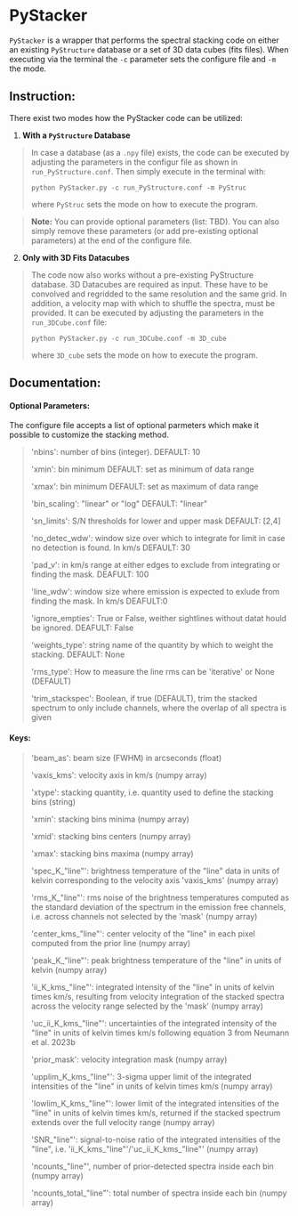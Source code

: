 # PyStacker

`PyStacker` is a wrapper that performs the spectral stacking code on either an existing `PyStructure` database or a set of 3D data cubes (fits files). When executing via the terminal the `-c` parameter sets the configure file and `-m` the mode.

## Instruction:

There exist two modes how the PyStacker code can be utilized:

1. **With a `PyStructure` Database**

> In case a database (as a `.npy` file) exists, the code can be executed by adjusting the parameters in the configur file as shown in `run_PyStructure.conf`. Then simply execute in the terminal with:
> ```
> python PyStacker.py -c run_PyStructure.conf -m PyStruc
> ```
> where `PyStruc` sets the mode on how to execute the program.

> **Note:** You can provide optional parameters (list: TBD). You can also simply remove these parameters (or add pre-existing optional parameters) at the end of the configure file.

2. **Only with 3D Fits Datacubes**
> The code now also works without a pre-existing PyStructure database. 3D Datacubes are required as input. These have to be convolved and regridded to the same resolution and the same grid. In addition, a velocity map with which to shuffle the spectra, must be provided. It can be executed by adjusting the parameters in the `run_3DCube.conf` file:
> ```
> python PyStacker.py -c run_3DCube.conf -m 3D_cube
> ```
> where `3D_cube` sets the mode on how to execute the program.

## Documentation:

#### Optional Parameters:
The configure file accepts a list of optional parmeters which make it possible to customize the stacking method.

> 'nbins': number of bins (integer). DEFAULT: 10
>
> 'xmin': bin minimum DEFAULT: set as minimum of data range
>
> 'xmax': bin minimum DEFAULT: set as maximum of data range
>
> 'bin_scaling': "linear" or "log" DEFAULT: "linear"
>
> 'sn_limits': S/N thresholds for lower and upper mask DEFAULT: [2,4]
>
> 'no_detec_wdw': window size over which to integrate for limit in case no detection is found. In km/s DEFAULT: 30
>
> 'pad_v':  in km/s range at either edges to exclude from integrating or finding the mask. DEAFULT: 100
>
> 'line_wdw': window size where emission is expected to exlude from finding the mask. In km/s DEAFULT:0
>
> 'ignore_empties': True or False, weither sightlines without datat hould be ignored. DEAFULT: False
>
> 'weights_type': string name of the quantity by which to weight the stacking. DEFAULT: None
>
> 'rms_type': How to measure the line rms can be 'iterative' or None (DEFAULT)
>
> 'trim_stackspec': Boolean, if true (DEFAULT), trim the stacked spectrum to only include channels, where the overlap of all spectra is given

#### Keys:

> 'beam_as': beam size (FWHM) in arcseconds (float)
> 
> 'vaxis_kms': velocity axis in km/s (numpy array) 
> 
> 'xtype': stacking quantity, i.e. quantity used to define the stacking bins (string)
> 
> 'xmin': stacking bins minima (numpy array)
> 
> 'xmid': stacking bins centers (numpy array)
> 
> 'xmax': stacking bins maxima (numpy array) 
> 
> 'spec_K_"line"': brightness temperature of the "line" data in units of kelvin corresponding to the velocity axis 'vaxis_kms' (numpy array)
> 
> 'rms_K_"line"': rms noise of the brightness temperatures computed as the standard deviation of the spectrum in the emission free channels, i.e. across channels not selected by the 'mask' (numpy array)
> 
> 'center_kms_"line"': center velocity of the "line" in each pixel computed from the prior line (numpy array)
> 
> 'peak_K_"line"': peak brightness temperature of the "line" in units of kelvin (numpy array)
> 
> 'ii_K_kms_"line"': integrated intensity of the "line" in units of kelvin times km/s, resulting from velocity integration of the stacked spectra across the velocity range selected by the 'mask' (numpy array)
> 
> 'uc_ii_K_kms_"line"': uncertainties of the integrated intensity of the "line" in units of kelvin times km/s following equation 3 from Neumann et al. 2023b
> 
> 'prior_mask': velocity integration mask (numpy array) 
> 
> 'upplim_K_kms_"line"': 3-sigma upper limit of the integrated intensities of the "line" in units of kelvin times km/s (numpy array)
> 
> 'lowlim_K_kms_"line"': lower limit of the integrated intensities of the "line" in units of kelvin times km/s, returned if the stacked spectrum extends over the full velocity range (numpy array)
> 
> 'SNR_"line"': signal-to-noise ratio of the integrated intensities of the "line", i.e. 'ii_K_kms_"line"'/'uc_ii_K_kms_"line"' (numpy array)
> 
> 'ncounts_"line"', number of prior-detected spectra inside each bin (numpy array)
> 
> 'ncounts_total_"line"': total number of spectra inside each bin (numpy array)
